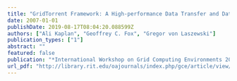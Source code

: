 ```yaml
---
title: "GridTorrent Framework: A High-performance Data Transfer and Data Sharing Framework for Scientific Computing"
date: 2007-01-01
publishDate: 2019-08-17T08:04:20.088599Z
authors: ["Ali Kaplan", "Geoffrey C. Fox", "Gregor von Laszewski"]
publication_types: ["1"]
abstract: ""
featured: false
publication: "*International Workshop on Grid Computing Environments 2007 in Conjunction with SC07*"
url_pdf: "http://library.rit.edu/oajournals/index.php/gce/article/view/85/46"
---
```


